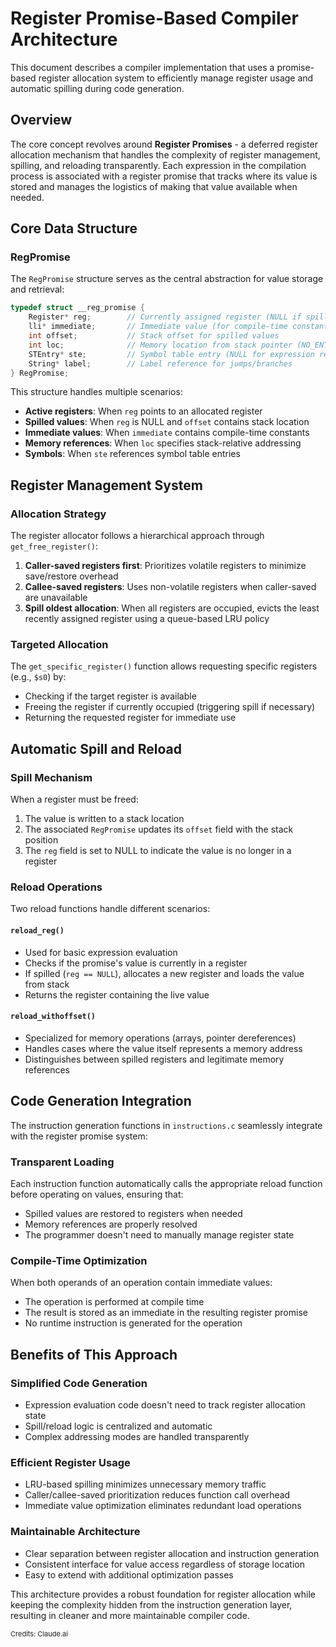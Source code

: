 # Register Promise-Based Compiler Architecture

This document describes a compiler implementation that uses a promise-based register allocation system to efficiently manage register usage and automatic spilling during code generation.

## Overview

The core concept revolves around **Register Promises** - a deferred register allocation mechanism that handles the complexity of register management, spilling, and reloading transparently. Each expression in the compilation process is associated with a register promise that tracks where its value is stored and manages the logistics of making that value available when needed.

## Core Data Structure

### RegPromise

The `RegPromise` structure serves as the central abstraction for value storage and retrieval:

```c
typedef struct __reg_promise {
    Register* reg;        // Currently assigned register (NULL if spilled)
    lli* immediate;       // Immediate value (for compile-time constants)
    int offset;           // Stack offset for spilled values
    int loc;              // Memory location from stack pointer (NO_ENTRY if unused)
    STEntry* ste;         // Symbol table entry (NULL for expression results)
    String* label;        // Label reference for jumps/branches
} RegPromise;
```

This structure handles multiple scenarios:
- **Active registers**: When `reg` points to an allocated register
- **Spilled values**: When `reg` is NULL and `offset` contains stack location
- **Immediate values**: When `immediate` contains compile-time constants
- **Memory references**: When `loc` specifies stack-relative addressing
- **Symbols**: When `ste` references symbol table entries

## Register Management System

### Allocation Strategy

The register allocator follows a hierarchical approach through `get_free_register()`:

1. **Caller-saved registers first**: Prioritizes volatile registers to minimize save/restore overhead
2. **Callee-saved registers**: Uses non-volatile registers when caller-saved are unavailable  
3. **Spill oldest allocation**: When all registers are occupied, evicts the least recently assigned register using a queue-based LRU policy

### Targeted Allocation

The `get_specific_register()` function allows requesting specific registers (e.g., `$s0`) by:
- Checking if the target register is available
- Freeing the register if currently occupied (triggering spill if necessary)
- Returning the requested register for immediate use

## Automatic Spill and Reload

### Spill Mechanism

When a register must be freed:
1. The value is written to a stack location
2. The associated `RegPromise` updates its `offset` field with the stack position
3. The `reg` field is set to NULL to indicate the value is no longer in a register

### Reload Operations

Two reload functions handle different scenarios:

#### `reload_reg()`
- Used for basic expression evaluation
- Checks if the promise's value is currently in a register
- If spilled (`reg == NULL`), allocates a new register and loads the value from stack
- Returns the register containing the live value

#### `reload_withoffset()`
- Specialized for memory operations (arrays, pointer dereferences)
- Handles cases where the value itself represents a memory address
- Distinguishes between spilled registers and legitimate memory references

## Code Generation Integration

The instruction generation functions in `instructions.c` seamlessly integrate with the register promise system:

### Transparent Loading
Each instruction function automatically calls the appropriate reload function before operating on values, ensuring that:
- Spilled values are restored to registers when needed
- Memory references are properly resolved
- The programmer doesn't need to manually manage register state

### Compile-Time Optimization
When both operands of an operation contain immediate values:
- The operation is performed at compile time
- The result is stored as an immediate in the resulting register promise
- No runtime instruction is generated for the operation

## Benefits of This Approach

### Simplified Code Generation
- Expression evaluation code doesn't need to track register allocation state
- Spill/reload logic is centralized and automatic
- Complex addressing modes are handled transparently

### Efficient Register Usage
- LRU-based spilling minimizes unnecessary memory traffic
- Caller/callee-saved prioritization reduces function call overhead
- Immediate value optimization eliminates redundant load operations

### Maintainable Architecture
- Clear separation between register allocation and instruction generation
- Consistent interface for value access regardless of storage location
- Easy to extend with additional optimization passes


This architecture provides a robust foundation for register allocation while keeping the complexity hidden from the instruction generation layer, resulting in cleaner and more maintainable compiler code.

<p style="font-size:11px;">
Credits: Claude.ai
</p>
